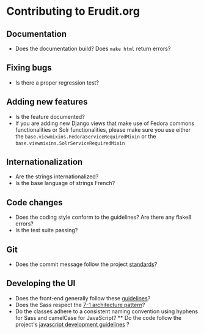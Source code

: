 # Contributing to Erudit.org

## Documentation

* Does the documentation build? Does `make html` return errors?

## Fixing bugs

* Is there a proper regression test?

## Adding new features

* Is the feature documented?
* If you are adding new Django views that make use of Fedora commons functionalities or Solr functionalities, please make sure you use either the ``base.viewmixins.FedoraServiceRequiredMixin`` or the ``base.viewmixins.SolrServiceRequiredMixin``

## Internationalization

* Are the strings internationalized?
* Is the base language of strings French?

## Code changes

* Does the coding style conform to the guidelines? Are there any flake8 errors?
* Is the test suite passing?

## Git

* Does the commit message follow the project [standards](http://tbaggery.com/2008/04/19/a-note-about-git-commit-messages.html)?

## Developing the UI

* Does the front-end generally follow these [guidelines](https://github.com/bendc/frontend-guidelines)?
* Does the Sass respect the [7-1 architecture pattern](http://sass-guidelin.es/#architecture)?
* Do the classes adhere to a consistent naming convention using hyphens for Sass and camelCase for JavaScript?
** Do the code follow the project's [javascript development guidelines](eruditorg.readthedocs.org/fr/latest/javascript.html) ?
